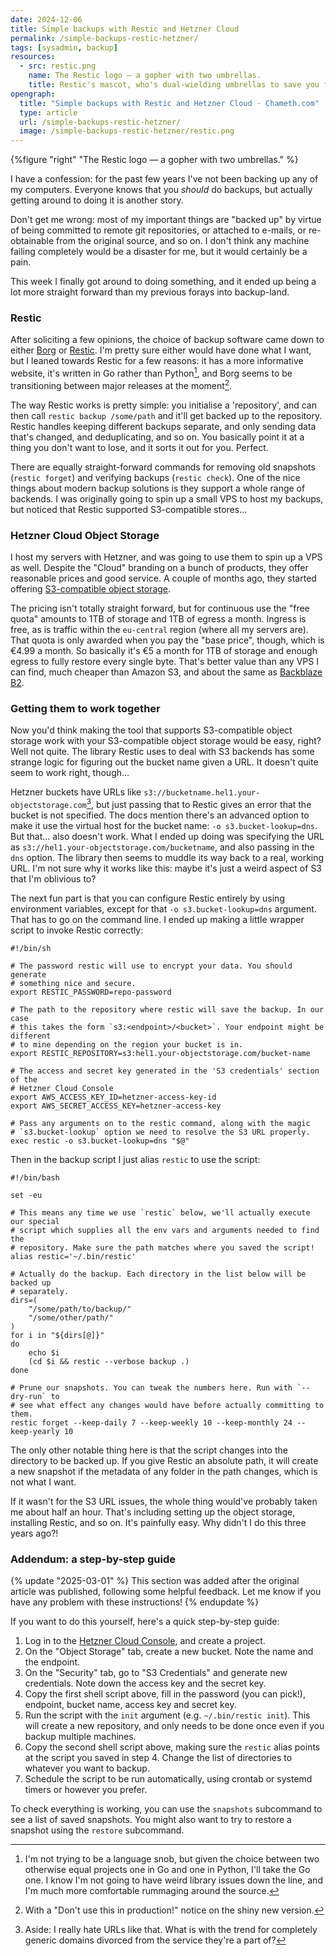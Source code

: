 ```yaml
---
date: 2024-12-06
title: Simple backups with Restic and Hetzner Cloud
permalink: /simple-backups-restic-hetzner/
tags: [sysadmin, backup]
resources:
  - src: restic.png
    name: The Restic logo — a gopher with two umbrellas.
    title: Restic's mascot, who's dual-wielding umbrellas to save you from a rainy day.
opengraph:
  title: "Simple backups with Restic and Hetzner Cloud · Chameth.com"
  type: article
  url: /simple-backups-restic-hetzner/
  image: /simple-backups-restic-hetzner/restic.png
---
```


{%figure "right" "The Restic logo — a gopher with two umbrellas." %}

I have a confession: for the past few years I've not been backing up any of my
computers. Everyone knows that you _should_ do backups, but actually getting
around to doing it is another story.

Don't get me wrong: most of my important things are "backed up" by virtue of
being committed to remote git repositories, or attached to e-mails, or
re-obtainable from the original source, and so on. I don't think any machine
failing completely would be a disaster for me, but it would certainly be a pain.

This week I finally got around to doing something, and it ended up being a lot
more straight forward than my previous forays into backup-land.

### Restic

After soliciting a few opinions, the choice of backup software came down to
either [Borg](https://www.borgbackup.org/) or [Restic](https://restic.net/).
I'm pretty sure either would have done what I want, but I leaned towards Restic
for a few reasons: it has a more informative website, it's written in Go
rather than Python[^1], and Borg seems to be transitioning between major
releases at the moment[^2].

<!--more-->

The way Restic works is pretty simple: you initialise a 'repository', and can
then call `restic backup /some/path` and it'll get backed up to the repository.
Restic handles keeping different backups separate, and only sending data that's
changed, and deduplicating, and so on. You basically point it at a thing you
don't want to lose, and it sorts it out for you. Perfect.

There are equally straight-forward commands for removing old snapshots
(`restic forget`) and verifying backups (`restic check`). One of the nice things
about modern backup solutions is they support a whole range of backends. I was
originally going to spin up a small VPS to host my backups, but noticed that
Restic supported S3-compatible stores…

### Hetzner Cloud Object Storage

I host my servers with Hetzner, and was going to use them to spin up a VPS as
well. Despite the "Cloud" branding on a bunch of products, they offer reasonable
prices and good service. A couple of months ago, they started offering
[S3-compatible object storage](https://docs.hetzner.com/storage/object-storage/overview).

The pricing isn't totally straight forward, but for continuous use the "free
quota" amounts to 1TB of storage and 1TB of egress a month. Ingress is free,
as is traffic within the `eu-central` region (where all my servers are). That
quota is only awarded when you pay the "base price", though, which is €4.99 a
month. So basically it's €5 a month for 1TB of storage and enough egress to
fully restore every single byte. That's better value than any VPS I can find,
much cheaper than Amazon S3, and about the same as
[Backblaze B2](https://www.backblaze.com/cloud-storage).

### Getting them to work together

Now you'd think making the tool that supports S3-compatible object storage
work with your S3-compatible object storage would be easy, right? Well not
quite. The library Restic uses to deal with S3 backends has some
strange logic for figuring out the bucket name given a URL. It doesn't quite
seem to work right, though…

Hetzner buckets have URLs like `s3://bucketname.hel1.your-objectstorage.com`[^3],
but just passing that to Restic gives an error that the bucket is not specified.
The docs mention there's an advanced option to make it use the virtual host for
the bucket name: `-o s3.bucket-lookup=dns`. But that… also doesn't work.
What I ended up doing was specifying the URL as
`s3://hel1.your-objectstorage.com/bucketname`, and also passing in the `dns`
option. The library then seems to muddle its way back to a real, working URL.
I'm not sure why it works like this: maybe it's just a weird aspect of S3 that
I'm oblivious to?

The next fun part is that you can configure Restic entirely by using environment
variables, except for that `-o s3.bucket-lookup=dns` argument. That has to go
on the command line. I ended up making a little wrapper script to invoke Restic
correctly:

```shell
#!/bin/sh

# The password restic will use to encrypt your data. You should generate
# something nice and secure.
export RESTIC_PASSWORD=repo-password

# The path to the repository where restic will save the backup. In our case
# this takes the form `s3:<endpoint>/<bucket>`. Your endpoint might be different
# to mine depending on the region your bucket is in.
export RESTIC_REPOSITORY=s3:hel1.your-objectstorage.com/bucket-name

# The access and secret key generated in the 'S3 credentials' section of the
# Hetzner Cloud Console
export AWS_ACCESS_KEY_ID=hetzner-access-key-id
export AWS_SECRET_ACCESS_KEY=hetzner-access-key

# Pass any arguments on to the restic command, along with the magic
# `s3.bucket-lookup` option we need to resolve the S3 URL properly.
exec restic -o s3.bucket-lookup=dns "$@"
```

Then in the backup script I just alias `restic` to use the script:

```shell
#!/bin/bash

set -eu

# This means any time we use `restic` below, we'll actually execute our special
# script which supplies all the env vars and arguments needed to find the
# repository. Make sure the path matches where you saved the script!
alias restic='~/.bin/restic'

# Actually do the backup. Each directory in the list below will be backed up
# separately.
dirs=(
	"/some/path/to/backup/"
	"/some/other/path/"
)
for i in "${dirs[@]}" 
do
	echo $i
	(cd $i && restic --verbose backup .)
done

# Prune our snapshots. You can tweak the numbers here. Run with `--dry-run` to
# see what effect any changes would have before actually committing to them. 
restic forget --keep-daily 7 --keep-weekly 10 --keep-monthly 24 --keep-yearly 10
```

The only other notable thing here is that the script changes into the directory
to be backed up. If you give Restic an absolute path, it will create a new
snapshot if the metadata of any folder in the path changes, which is not what
I want.

If it wasn't for the S3 URL issues, the whole thing would've probably taken
me about half an hour. That's including setting up the object storage,
installing Restic, and so on. It's painfully easy. Why didn't I do this three
years ago?!

### Addendum: a step-by-step guide

{% update "2025-03-01" %}
This section was added after the original article was published, following some
helpful feedback. Let me know if you have any problem with these instructions!
{% endupdate %}

If you want to do this yourself, here's a quick step-by-step guide:

1. Log in to the [Hetzner Cloud Console](https://console.hetzner.cloud), and
   create a project.
2. On the "Object Storage" tab, create a new bucket. Note the name and the
   endpoint.
3. On the "Security" tab, go to "S3 Credentials" and generate new credentials.
   Note down the access key and the secret key.
4. Copy the first shell script above, fill in the password (you can pick!),
   endpoint, bucket name, access key and secret key.
5. Run the script with the `init` argument (e.g. `~/.bin/restic init`). This
   will create a new repository, and only needs to be done once even if you
   backup multiple machines.
6. Copy the second shell script above, making sure the `restic` alias points
   at the script you saved in step 4. Change the list of directories to
   whatever you want to backup.
7. Schedule the script to be run automatically, using crontab or systemd timers
   or however you prefer.

To check everything is working, you can use the `snapshots` subcommand to see
a list of saved snapshots. You might also want to try to restore a snapshot
using the `restore` subcommand.

[^1]: I'm not trying to be a language snob, but given the choice between two
otherwise equal projects one in Go and one in Python, I'll take the Go one.
I know I'm not going to have weird library issues down the line, and I'm much
more comfortable rummaging around the source.

[^2]: With a "Don't use this in production!" notice on the shiny new version.

[^3]: Aside: I really hate URLs like that. What is with the trend for completely
generic domains divorced from the service they're a part of?